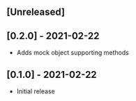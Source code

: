 ## [Unreleased]

## [0.2.0] - 2021-02-22

- Adds mock object supporting methods

## [0.1.0] - 2021-02-22

- Initial release
